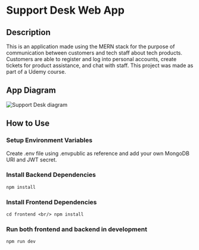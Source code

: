 # Support Desk Web App

## Description
This is an application made using the MERN stack for the purpose of communication between customers and tech staff about tech products. Customers are able to register and log into personal accounts, create tickets for product assistance, and chat with staff. This project was made as part of a Udemy course.

## App Diagram
![Support Desk diagram](https://user-images.githubusercontent.com/89936824/175428250-01798ee0-5264-4d83-acaa-a2d9349fe702.jpeg)

## How to Use
### Setup Environment Variables
Create .env file using .envpublic as reference and add your own MongoDB URI and JWT secret.
### Install Backend Dependencies
`npm install`
### Install Frontend Dependencies
`cd frontend <br/> npm install`
### Run both frontend and backend in development
`npm run dev`